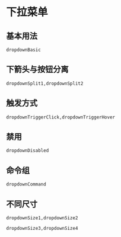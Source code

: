 # 下拉菜单
## 基本用法
```widget
dropdownBasic
```

## 下箭头与按钮分离
```widgets
dropdownSplit1,dropdownSplit2
```

## 触发方式
```widgets
dropdownTriggerClick,dropdownTriggerHover
```

## 禁用
```widget
dropdownDisabled
```

## 命令组
```widget
dropdownCommand
```

## 不同尺寸
```widgets
dropdownSize1,dropdownSize2
```
```widgets
dropdownSize3,dropdownSize4
```